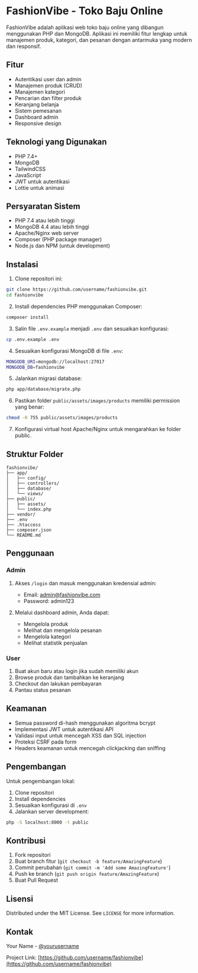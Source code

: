 # FashionVibe - Toko Baju Online

FashionVibe adalah aplikasi web toko baju online yang dibangun menggunakan PHP dan MongoDB. Aplikasi ini memiliki fitur lengkap untuk manajemen produk, kategori, dan pesanan dengan antarmuka yang modern dan responsif.

## Fitur

- Autentikasi user dan admin
- Manajemen produk (CRUD)
- Manajemen kategori
- Pencarian dan filter produk
- Keranjang belanja
- Sistem pemesanan
- Dashboard admin
- Responsive design

## Teknologi yang Digunakan

- PHP 7.4+
- MongoDB
- TailwindCSS
- JavaScript
- JWT untuk autentikasi
- Lottie untuk animasi

## Persyaratan Sistem

- PHP 7.4 atau lebih tinggi
- MongoDB 4.4 atau lebih tinggi
- Apache/Nginx web server
- Composer (PHP package manager)
- Node.js dan NPM (untuk development)

## Instalasi

1. Clone repositori ini:
```bash
git clone https://github.com/username/fashionvibe.git
cd fashionvibe
```

2. Install dependencies PHP menggunakan Composer:
```bash
composer install
```

3. Salin file `.env.example` menjadi `.env` dan sesuaikan konfigurasi:
```bash
cp .env.example .env
```

4. Sesuaikan konfigurasi MongoDB di file `.env`:
```bash
MONGODB_URI=mongodb://localhost:27017
MONGODB_DB=fashionvibe
```

5. Jalankan migrasi database:
```bash
php app/database/migrate.php
```

6. Pastikan folder `public/assets/images/products` memiliki permission yang benar:
```bash
chmod -R 755 public/assets/images/products
```

7. Konfigurasi virtual host Apache/Nginx untuk mengarahkan ke folder public.

## Struktur Folder

```
fashionvibe/
├── app/
│   ├── config/
│   ├── controllers/
│   ├── database/
│   └── views/
├── public/
│   ├── assets/
│   └── index.php
├── vendor/
├── .env
├── .htaccess
├── composer.json
└── README.md
```

## Penggunaan

### Admin
1. Akses `/login` dan masuk menggunakan kredensial admin:
   - Email: admin@fashionvibe.com
   - Password: admin123

2. Melalui dashboard admin, Anda dapat:
   - Mengelola produk
   - Melihat dan mengelola pesanan
   - Mengelola kategori
   - Melihat statistik penjualan

### User
1. Buat akun baru atau login jika sudah memiliki akun
2. Browse produk dan tambahkan ke keranjang
3. Checkout dan lakukan pembayaran
4. Pantau status pesanan

## Keamanan

- Semua password di-hash menggunakan algoritma bcrypt
- Implementasi JWT untuk autentikasi API
- Validasi input untuk mencegah XSS dan SQL injection
- Proteksi CSRF pada form
- Headers keamanan untuk mencegah clickjacking dan sniffing

## Pengembangan

Untuk pengembangan lokal:

1. Clone repositori
2. Install dependencies
3. Sesuaikan konfigurasi di `.env`
4. Jalankan server development:
```bash
php -S localhost:8000 -t public
```

## Kontribusi

1. Fork repositori
2. Buat branch fitur (`git checkout -b feature/AmazingFeature`)
3. Commit perubahan (`git commit -m 'Add some AmazingFeature'`)
4. Push ke branch (`git push origin feature/AmazingFeature`)
5. Buat Pull Request

## Lisensi

Distributed under the MIT License. See `LICENSE` for more information.

## Kontak

Your Name - [@yourusername](https://twitter.com/yourusername)

Project Link: [https://github.com/username/fashionvibe](https://github.com/username/fashionvibe) 